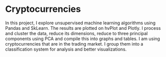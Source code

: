 # Cryptocurrencies

In this project, I explore unsupervised machine learning algorithms using Pandas and SkLearn. The results are plotted on hvPlot and Plotly. I process and cluster the data, reduce its dimensions, reduce to three principal components using PCA and compile this into graphs and tables. I am using cryptocurrencies that are in the trading market. I group them into a classification system for analysis and better visualizations. 